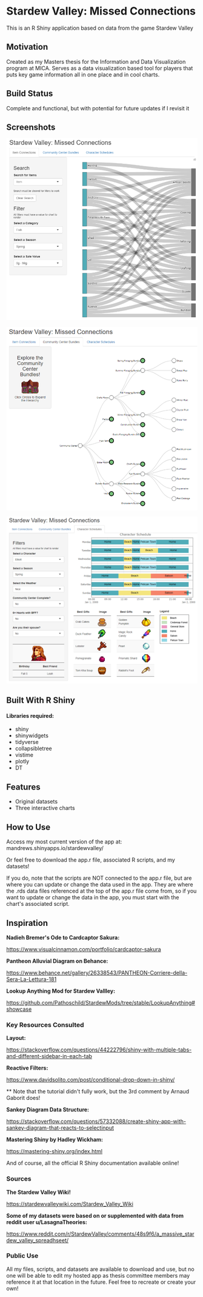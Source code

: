 # Stardew Valley: Missed Connections
This is an R Shiny application based on data from the game Stardew Valley

## Motivation
Created as my Masters thesis for the Information and Data Visualization program at MICA. Serves as a data visualization based tool for players that puts key game information all in one place and in cool charts.

## Build Status
Complete and functional, but with potential for future updates if I revisit it

## Screenshots
![Sankey Diagram](Sankey_Screenshot.png)

![Dendrogram](Dendrogram_Screenshot.png)

![Gantt](Gantt_Screenshot.png)

## Built With R Shiny
#### Libraries required:
* shiny
* shinywidgets
* tidyverse
* collapsibletree
* vistime
* plotly
* DT

## Features
* Original datasets
* Three interactive charts

## How to Use
Access my most current version of the app at: mandrews.shinyapps.io/stardewvalley/

Or feel free to download the app.r file, associated R scripts, and my datasets! 

If you do, note that the scripts are NOT connected to the app.r file, but are where you can update or change the data used in the app. They are where the .rds data files referenced at the top of the app.r file come from, so if you want to update or change the data in the app, you must start with the chart's associated script.

## Inspiration

**Nadieh Bremer's Ode to Cardcaptor Sakura:**

https://www.visualcinnamon.com/portfolio/cardcaptor-sakura

**Pantheon Alluvial Diagram on Behance:**

https://www.behance.net/gallery/26338543/PANTHEON-Corriere-della-Sera-La-Lettura-181

**Lookup Anything Mod for Stardew Vallley:**

https://github.com/Pathoschild/StardewMods/tree/stable/LookupAnything#showcase

### Key Resources Consulted
**Layout:**

https://stackoverflow.com/questions/44222796/shiny-with-multiple-tabs-and-different-sidebar-in-each-tab

**Reactive Filters:**

https://www.davidsolito.com/post/conditional-drop-down-in-shiny/

** Note that the tutorial didn't fully work, but the 3rd comment by Arnaud Gaborit does! 

**Sankey Diagram Data Structure:**

https://stackoverflow.com/questions/57332088/create-shiny-app-with-sankey-diagram-that-reacts-to-selectinput

**Mastering Shiny by Hadley Wickham:**

https://mastering-shiny.org/index.html

And of course, all the official R Shiny documentation available online!

### Sources
**The Stardew Valley Wiki!**

https://stardewvalleywiki.com/Stardew_Valley_Wiki

**Some of my datasets were based on or supplemented with data from reddit user u/LasagnaTheories:**

https://www.reddit.com/r/StardewValley/comments/48s9f6/a_massive_stardew_valley_spreadhseet/

### Public Use
All my files, scripts, and datasets are available to download and use, but no one will be able to edit my hosted app as thesis committee members may reference it at that location in the future. Feel free to recreate or create your own!
